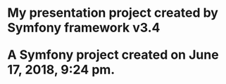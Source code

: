 <h1>My presentation project created by Symfony framework v3.4</h>


<p>A Symfony project created on June 17, 2018, 9:24 pm.</p>
